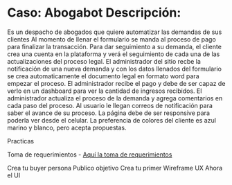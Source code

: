 # Caso: Abogabot Descripción:

Es un despacho de abogados que quiere automatizar las demandas de sus clientes Al momento de llenar el formulario se manda al proceso de pago para finalizar la transacción. Para dar seguimiento a su demanda, el cliente crea una cuenta en la plataforma y verá el seguimiento de cada una de las actualizaciones del proceso legal.
El administrador del sitio recbe la notificación de una nueva demanda y con los datos llenados del formulario se crea automaticamente el documento legal en formato word para empezar el proceso.
El administrador recibe el pago y debe de ser capaz de verlo en un dashboard para ver la cantidad de ingresos recibidos.
El administrador actualiza el proceso de la demanda y agrega comentarios en cada paso del proceso.
Al usuario le llegan correos de notificación para saber el avance de su proceso.
La página debe de ser responsive para poderla ver desde el celular.
La preferencia de colores del cliente es azul marino y blanco, pero acepta propuestas.

Practicas

Toma de requerimientos
    - [ Aquí la toma de requerimientos](./intro/Requerimientos.doc)

Crea tu buyer persona
Publico objetivo
Crea tu primer Wireframe UX
Ahora el UI
